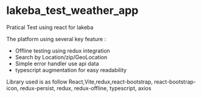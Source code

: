 # lakeba_test_weather_app
Pratical Test using react for lakeba

The platform using several key feature :
- Offline testing using redux integration
- Search by Location/zip/GeoLocation
- Simple error handler use api data
- typescript augmentation for easy readability

Library used is as follow
React,Vite,redux,react-bootstrap, react-bootstrap-icon, redux-persist, redux, redux-offline, typescript, axios
